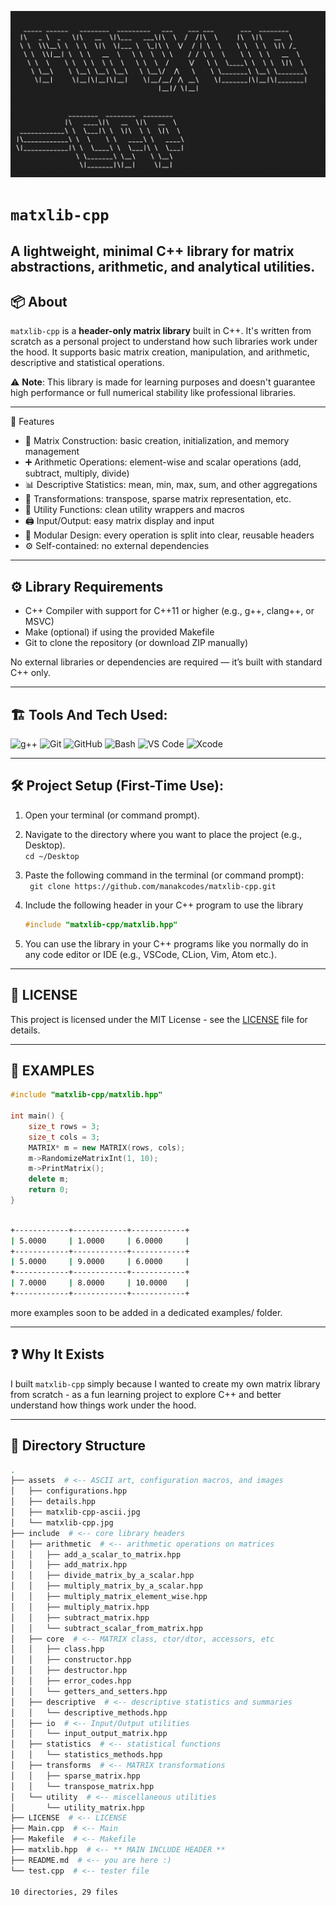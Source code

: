 <link rel="stylesheet" href="https://cdn.jsdelivr.net/gh/devicons/devicon@latest/devicon.min.css">

<p align="center">
  <img src="assets/matxlib-cpp.jpg" alt="matxlib-cpp" width=/>
</p>
<!-- [Logo](assets/matxlib-cpp.jpg -->

# `matxlib-cpp`

## A lightweight, minimal C++ library for matrix abstractions, arithmetic, and analytical utilities.

## 📦 About

`matxlib-cpp` is a **header-only matrix library** built in C++. It's written from scratch as a personal project to understand how such libraries work under the hood. It supports basic matrix creation, manipulation, and arithmetic, descriptive and statistical operations.

⚠️ **Note**: This library is made for learning purposes and doesn't guarantee high performance or full numerical stability like professional libraries.

---

📌 Features

- 📐 Matrix Construction: basic creation, initialization, and memory management
- ➕ Arithmetic Operations: element-wise and scalar operations (add, subtract, multiply, divide)
- 📊 Descriptive Statistics: mean, min, max, sum, and other aggregations
- 🔁 Transformations: transpose, sparse matrix representation, etc.
- 🧠 Utility Functions: clean utility wrappers and macros
- 🖨️ Input/Output: easy matrix display and input
- 📂 Modular Design: every operation is split into clear, reusable headers
- ⚙️ Self-contained: no external dependencies

---

## ⚙️ Library Requirements

- C++ Compiler with support for C++11 or higher (e.g., g++, clang++, or MSVC)
- Make (optional) if using the provided Makefile
- Git to clone the repository (or download ZIP manually)

No external libraries or dependencies are required — it’s built with standard C++ only.

---

## 🏗️ Tools And Tech Used:

<p align="left">
  <img src="https://cdn.jsdelivr.net/gh/devicons/devicon@latest/icons/cplusplus/cplusplus-original.svg" width="40" alt="g++" />
  <img src="https://cdn.jsdelivr.net/gh/devicons/devicon@latest/icons/git/git-original.svg" width="40" alt="Git" />
  <img src="https://cdn.jsdelivr.net/gh/devicons/devicon@latest/icons/github/github-original.svg" width="40" alt="GitHub" />
  <img src="https://cdn.jsdelivr.net/gh/devicons/devicon@latest/icons/bash/bash-original.svg" width="40" alt="Bash" />
  <img src="https://cdn.jsdelivr.net/gh/devicons/devicon@latest/icons/vscode/vscode-original.svg" width="40" alt="VS Code" />
<img src="https://cdn.jsdelivr.net/gh/devicons/devicon@latest/icons/xcode/xcode-original.svg" width="40" alt="Xcode" />
</p>

---

## 🛠️ Project Setup (First-Time Use):

1. Open your terminal (or command prompt).

2. Navigate to the directory where you want to place the project (e.g., Desktop).  
   `cd ~/Desktop`

3. Paste the following command in the terminal (or command prompt):  
   ` git clone https://github.com/manakcodes/matxlib-cpp.git`

4. Include the following header in your C++ program to use the library

   ```cpp (or adjust the path accordingly).
   #include "matxlib-cpp/matxlib.hpp"
   ```

5. You can use the library in your C++ programs like you normally do in any code editor or IDE (e.g., VSCode, CLion, Vim, Atom etc.).

---

## 🪪 LICENSE

This project is licensed under the MIT License - see the [LICENSE](https://github.com/manakcodes/matxlib-cpp/blob/c6b3246dca12c712395c963e9df49b016b3fdd8b/LICENSE) file for details.

---

## 📁 EXAMPLES

```cpp
#include "matxlib-cpp/matxlib.hpp"

int main() {
    size_t rows = 3;
    size_t cols = 3;
    MATRIX* m = new MATRIX(rows, cols);
    m->RandomizeMatrixInt(1, 10);
    m->PrintMatrix();
    delete m;
    return 0;
}
```

```zsh

+------------+------------+------------+
| 5.0000     | 1.0000     | 6.0000     |
+------------+------------+------------+
| 5.0000     | 9.0000     | 6.0000     |
+------------+------------+------------+
| 7.0000     | 8.0000     | 10.0000    |
+------------+------------+------------+
```

more examples soon to be added in a dedicated examples/ folder.

---

## ❓ Why It Exists

I built `matxlib-cpp` simply because I wanted to create my own matrix library from scratch - as a fun learning project to explore C++ and better understand how things work under the hood.

---

## 📁 Directory Structure

```bash
.
├── assets  # <-- ASCII art, configuration macros, and images
│   ├── configurations.hpp
│   ├── details.hpp
│   ├── matxlib-cpp-ascii.jpg
│   └── matxlib-cpp.jpg
├── include  # <-- core library headers
│   ├── arithmetic  # <-- arithmetic operations on matrices
│   │   ├── add_a_scalar_to_matrix.hpp
│   │   ├── add_matrix.hpp
│   │   ├── divide_matrix_by_a_scalar.hpp
│   │   ├── multiply_matrix_by_a_scalar.hpp
│   │   ├── multiply_matrix_element_wise.hpp
│   │   ├── multiply_matrix.hpp
│   │   ├── subtract_matrix.hpp
│   │   └── subtract_scalar_from_matrix.hpp
│   ├── core  # <-- MATRIX class, ctor/dtor, accessors, etc
│   │   ├── class.hpp
│   │   ├── constructor.hpp
│   │   ├── destructor.hpp
│   │   ├── error_codes.hpp
│   │   └── getters_and_setters.hpp
│   ├── descriptive  # <-- descriptive statistics and summaries
│   │   └── descriptive_methods.hpp
│   ├── io  # <-- Input/Output utilities
│   │   └── input_output_matrix.hpp
│   ├── statistics  # <-- statistical functions
│   │   └── statistics_methods.hpp
│   ├── transforms  # <-- MATRIX transformations
│   │   ├── sparse_matrix.hpp
│   │   └── transpose_matrix.hpp
│   └── utility  # <-- miscellaneous utilities
│       └── utility_matrix.hpp
├── LICENSE  # <-- LICENSE
├── Main.cpp  # <-- Main
├── Makefile  # <-- Makefile
├── matxlib.hpp  # <-- ** MAIN INCLUDE HEADER **
├── README.md  # <-- you are here :)
└── test.cpp  # <-- tester file

10 directories, 29 files
```
